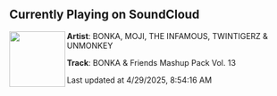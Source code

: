 ## Currently Playing on SoundCloud

[<img align="left" width="100" src="https://i1.sndcdn.com/artworks-yUve30zyFh4JQMiO-vCtTYg-t500x500.png">](https://soundcloud.com/bonka-mashups-iii/bonka-friends-mashup-pack-vol-13)

**Artist**: BONKA, MOJI, THE INFAMOUS, TWINTIGERZ & UNMONKEY 

**Track**: BONKA & Friends Mashup Pack Vol. 13

Last updated at 4/29/2025, 8:54:16 AM

